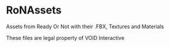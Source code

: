 # RoNAssets
Assets from Ready Or Not with their .FBX, Textures and Materials

These files are legal property of VOID Interactive
